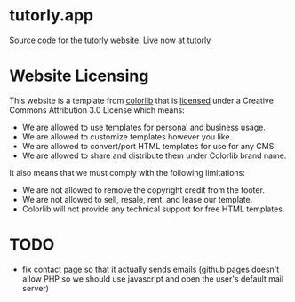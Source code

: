 # tutorly.app
Source code for the tutorly website. Live now at [tutorly](https://www.tutorly.app)

# Website Licensing
This website is a template from [colorlib](https://colorlib.com) that is [licensed](https://colorlib.com/wp/licence/) under a Creative
Commons Attribution 3.0 License which means:

- We are allowed to use templates for personal and business usage.
- We are allowed to customize templates however you like.
- We are allowed to convert/port HTML templates for use for any CMS.
- We are allowed to share and distribute them under Colorlib brand name.

It also means that we must comply with the following limitations:

- We are not allowed to remove the copyright credit from the footer.
- We are not allowed to sell, resale, rent, and lease our template.
- Colorlib will not provide any technical support for free HTML templates.

# TODO
- fix contact page so that it actually sends emails (github pages doesn't allow PHP 
so we should use javascript and open the user's default mail server)
